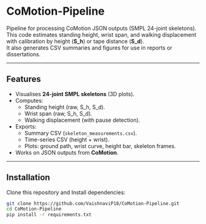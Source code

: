 # CoMotion-Pipeline

Pipeline for processing CoMotion JSON outputs (SMPL 24-joint skeletons).  
This code estimates standing height, wrist span, and walking displacement with calibration by height (**S_h**) or tape distance (**S_d**).  
It also generates CSV summaries and figures for use in reports or dissertations.

---

##  Features
- Visualises **24-joint SMPL skeletons** (3D plots).
- Computes:
  - Standing height (raw, S_h, S_d).
  - Wrist span (raw, S_h, S_d).
  - Walking displacement (with pause detection).
- Exports:
  - Summary CSV (`skeleton_measurements.csv`).
  - Time-series CSV (height + wrist).
  - Plots: ground path, wrist curve, height bar, skeleton frames.
- Works on JSON outputs from **CoMotion**.

---

##  Installation

Clone this repository and Install dependencies:

```bash
git clone https://github.com/VaishnaviP18/CoMotion-Pipeline.git
cd CoMotion-Pipeline
pip install -r requirements.txt
